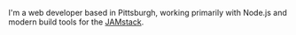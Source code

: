 I'm a web developer based in Pittsburgh, working primarily with Node.js and modern build tools for the [JAMstack](https://medium.com/memory-leak/the-jamstack-its-pretty-sweet-e0834e4e6bb7).
